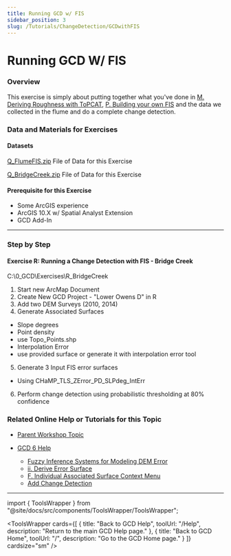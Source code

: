 ```yaml
---
title: Running GCD w/ FIS
sidebar_position: 3
slug: /Tutorials/ChangeDetection/GCDwithFIS
---
```

# Running GCD W/ FIS

### Overview

This exercise is simply about putting together what you've done in [M. Deriving Roughness with ToPCAT](/tutorials--how-to/workshop-tutorials/m-deriving-roughness-with-topcat), [P. Building your own FIS](/tutorials--how-to/workshop-tutorials/p-building-your-own-fis) and the data we collected in the flume and do a complete change detection.

### Data and Materials for Exercises

#### Datasets

[Q_FlumeFIS.zip](http://etalweb.joewheaton.org/etal_workshops/GCD/2015_USU/Q_FlumeFIS.zip) File of Data for this Exercise 

[Q_BridgeCreek.zip](http://etalweb.joewheaton.org/etal_workshops/GCD/2015_USU/Q_BridgeCreek.zip) File of Data for this Exercise 

#### Prerequisite for this Exercise

- Some ArcGIS experience
- ArcGIS 10.X w/ Spatial Analyst Extension
- GCD Add-In

------

### Step by Step

#### **Exercise R: Running a Change Detection with FIS - Bridge Creek**

C:\0_GCD\Exercises\R_BridgeCreek

1. Start new ArcMap Document
2. Create New GCD Project - "Lower Owens D" in R
3. Add two DEM Surveys (2010, 2014)
4. Generate Associated Surfaces
  - Slope degrees
  - Point density
  - use Topo_Points.shp
  - Interpolation Error
  - use provided surface or generate it with interpolation error tool
5. Generate 3 Input FIS error surfaces
  - Using CHaMP_TLS_ZError_PD_SLPdeg_IntErr
6. Perform change detection using probabilistic thresholding at 80% confidence




<YouTubeEmbed videoId="vzsDEEwVVMk" title="Running GCD with FIS - Bridge Creek" />

### Related Online Help or Tutorials for this Topic

- [Parent Workshop Topic](/Help/Workshops/workshop-topics/versions/3-day-workshop/2-errors-uncertainties/q-changedetection)

- [GCD 6 Help](/)
  - [Fuzzy Inference Systems for Modeling DEM Error](/gcd-concepts/fuzzy-inference-systems-for-modeling-dem-error)
  - [ii. Derive Error Surface](/gcd-command-reference/gcd-project-explorer/g-error-surfaces-context-menu/ii-derive-error-surface)
  - [F. Individual Associated Surface Context Menu](/gcd-command-reference/gcd-project-explorer/f-individual-associated-surface-context-menu)
  - [Add Change Detection](/gcd-command-reference/gcd-analysis-menu/c-geomorphic-change-detection-submenu/change-detection)

------



import { ToolsWrapper } from "@site/docs/src/components/ToolsWrapper/ToolsWrapper";

<ToolsWrapper
  cards={[
    {
      title: "Back to GCD Help",
      toolUrl: "/Help",
      description: "Return to the main GCD Help page."
    },
    {
      title: "Back to GCD Home",
      toolUrl: "/",
      description: "Go to the GCD Home page."
    }
  ]}
  cardsize="sm"
/>